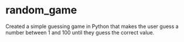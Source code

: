 # random_game
Created a simple guessing game in Python that makes the user guess a number between 1 and 100 until they guess the correct value.
